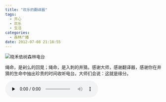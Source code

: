 ```yaml
---
title: "欢乐的翻译器"
tags:
  - 开心
  - 欢乐
  - 生活
categories:
  - 森林广播
date: 2012-07-08 21:18:55
---
```


![晓禾依树森林电台](../../../images/radiocover/radio_041.jpg) 

绳命，是剁么的回晃；绳命，是入刺的井猜。感谢大师，感谢翻译器，感谢你在井猜的生命中抽出珍贵的时间收听电台。大师们会说：这就是缘分。   

<audio id="audio" controls="" preload="none">
  <source id="mp3" src="http://www.coletree.com/radio/coletree_radio_041.mp3">
</audio>